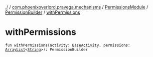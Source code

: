 [./](../../../index.md) / [com.phoenixoverlord.pravega.mechanisms](../../index.md) / [PermissionsModule](../index.md) / [PermissionBuilder](index.md) / [withPermissions](./with-permissions.md)

# withPermissions

`fun withPermissions(activity: `[`BaseActivity`](../../../com.phoenixoverlord.pravega.base/-base-activity/index.md)`, permissions: `[`ArrayList`](https://kotlinlang.org/api/latest/jvm/stdlib/kotlin.collections/-array-list/index.html)`<`[`String`](https://kotlinlang.org/api/latest/jvm/stdlib/kotlin/-string/index.html)`>): PermissionBuilder`